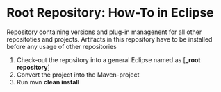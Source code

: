 
Root Repository: How-To in Eclipse
==================================

Repository containing versions and plug-in managenent for all other repositoties and projects. 
Artifacts in this repository have to be installed before any usage of other repositories
  
 1. Check-out the repository into a general Eclipse named as [**_root repository**]
 2. Convert the project into the Maven-project
 3. Run mvn **clean install**

